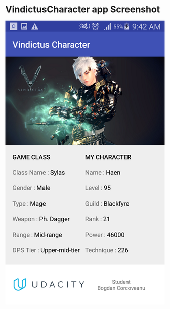 # VindictusCharacter app Screenshot
![Alt text](Screenshot/Screenshot_2017-11-07-05-46-53.png?raw=true "Optional Title")
 

